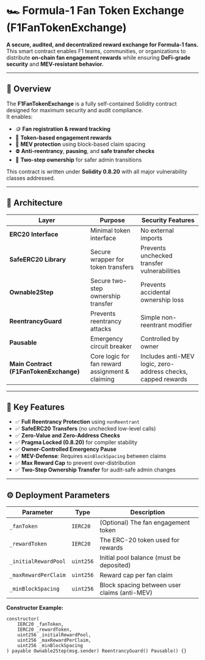 # 🏎️ Formula-1 Fan Token Exchange (F1FanTokenExchange)

**A secure, audited, and decentralized reward exchange for Formula-1 fans.**  
This smart contract enables F1 teams, communities, or organizations to distribute **on-chain fan engagement rewards** while ensuring **DeFi-grade security** and **MEV-resistant behavior.**

---

## 🔐 Overview

The **F1FanTokenExchange** is a fully self-contained Solidity contract designed for maximum security and audit compliance.  
It enables:

- 🪙 **Fan registration & reward tracking**  
- 🎁 **Token-based engagement rewards**  
- 🧱 **MEV protection** using block-based claim spacing  
- ⛔ **Anti-reentrancy**, **pausing**, and **safe transfer checks**  
- 👑 **Two-step ownership** for safer admin transitions  

This contract is written under **Solidity 0.8.20** with all major vulnerability classes addressed.

---

## 🧠 Architecture

| Layer | Purpose | Security Features |
|-------|----------|-------------------|
| **ERC20 Interface** | Minimal token interface | No external imports |
| **SafeERC20 Library** | Secure wrapper for token transfers | Prevents unchecked transfer vulnerabilities |
| **Ownable2Step** | Secure two-step ownership transfer | Prevents accidental ownership loss |
| **ReentrancyGuard** | Prevents reentrancy attacks | Simple non-reentrant modifier |
| **Pausable** | Emergency circuit breaker | Controlled by owner |
| **Main Contract (F1FanTokenExchange)** | Core logic for fan reward assignment & claiming | Includes anti-MEV logic, zero-address checks, capped rewards |

---

## 🧰 Key Features

- ✅ **Full Reentrancy Protection** using `nonReentrant`
- ✅ **SafeERC20 Transfers** (no unchecked low-level calls)
- ✅ **Zero-Value and Zero-Address Checks**
- ✅ **Pragma Locked (0.8.20)** for compiler stability
- ✅ **Owner-Controlled Emergency Pause**
- ✅ **MEV-Defense**: Requires `minBlockSpacing` between claims
- ✅ **Max Reward Cap** to prevent over-distribution
- ✅ **Two-Step Ownership Transfer** for audit-safe admin changes

---

## ⚙️ Deployment Parameters

| Parameter | Type | Description |
|------------|------|-------------|
| `_fanToken` | `IERC20` | (Optional) The fan engagement token |
| `_rewardToken` | `IERC20` | The ERC-20 token used for rewards |
| `_initialRewardPool` | `uint256` | Initial pool balance (must be deposited) |
| `_maxRewardPerClaim` | `uint256` | Reward cap per fan claim |
| `_minBlockSpacing` | `uint256` | Block spacing between user claims (anti-MEV) |

**Constructor Example:**
```solidity
constructor(
    IERC20 _fanToken,
    IERC20 _rewardToken,
    uint256 _initialRewardPool,
    uint256 _maxRewardPerClaim,
    uint256 _minBlockSpacing
) payable Ownable2Step(msg.sender) ReentrancyGuard() Pausable() {}
